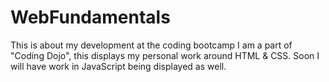 # WebFundamentals
This is about my development at the coding bootcamp I am a part of "Coding Dojo", this displays my personal work around HTML & CSS. Soon I will have work in JavaScript being displayed as well. 
